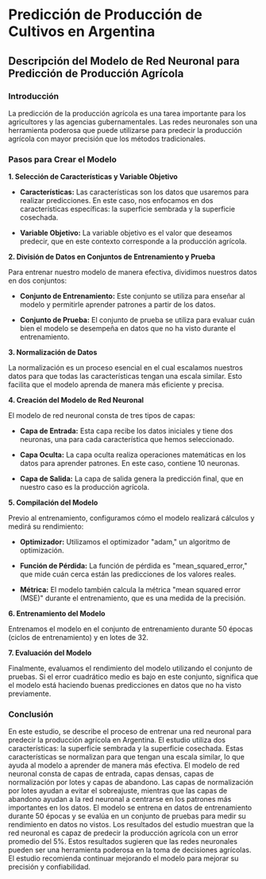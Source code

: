 # Predicción de Producción de Cultivos en Argentina

## Descripción del Modelo de Red Neuronal para Predicción de Producción Agrícola

### Introducción

La predicción de la producción agrícola es una tarea importante para los agricultores y las agencias gubernamentales. Las redes neuronales son una herramienta poderosa que puede utilizarse para predecir la producción agrícola con mayor precisión que los métodos tradicionales.

### Pasos para Crear el Modelo

**1. Selección de Características y Variable Objetivo**

   - **Características:** Las características son los datos que usaremos para realizar predicciones. En este caso, nos enfocamos en dos características específicas: la superficie sembrada y la superficie cosechada.

   - **Variable Objetivo:** La variable objetivo es el valor que deseamos predecir, que en este contexto corresponde a la producción agrícola.

**2. División de Datos en Conjuntos de Entrenamiento y Prueba**

   Para entrenar nuestro modelo de manera efectiva, dividimos nuestros datos en dos conjuntos:

   - **Conjunto de Entrenamiento:** Este conjunto se utiliza para enseñar al modelo y permitirle aprender patrones a partir de los datos.

   - **Conjunto de Prueba:** El conjunto de prueba se utiliza para evaluar cuán bien el modelo se desempeña en datos que no ha visto durante el entrenamiento.

**3. Normalización de Datos**

   La normalización es un proceso esencial en el cual escalamos nuestros datos para que todas las características tengan una escala similar. Esto facilita que el modelo aprenda de manera más eficiente y precisa.

**4. Creación del Modelo de Red Neuronal**

   El modelo de red neuronal consta de tres tipos de capas:

   - **Capa de Entrada:** Esta capa recibe los datos iniciales y tiene dos neuronas, una para cada característica que hemos seleccionado.

   - **Capa Oculta:** La capa oculta realiza operaciones matemáticas en los datos para aprender patrones. En este caso, contiene 10 neuronas.

   - **Capa de Salida:** La capa de salida genera la predicción final, que en nuestro caso es la producción agrícola.

**5. Compilación del Modelo**

   Previo al entrenamiento, configuramos cómo el modelo realizará cálculos y medirá su rendimiento:

   - **Optimizador:** Utilizamos el optimizador "adam," un algoritmo de optimización.

   - **Función de Pérdida:** La función de pérdida es "mean_squared_error," que mide cuán cerca están las predicciones de los valores reales.

   - **Métrica:** El modelo también calcula la métrica "mean squared error (MSE)" durante el entrenamiento, que es una medida de la precisión.

**6. Entrenamiento del Modelo**

   Entrenamos el modelo en el conjunto de entrenamiento durante 50 épocas (ciclos de entrenamiento) y en lotes de 32.

**7. Evaluación del Modelo**

   Finalmente, evaluamos el rendimiento del modelo utilizando el conjunto de pruebas. Si el error cuadrático medio es bajo en este conjunto, significa que el modelo está haciendo buenas predicciones en datos que no ha visto previamente.

### Conclusión

En este estudio, se describe el proceso de entrenar una red neuronal para predecir la producción agrícola en Argentina. El estudio utiliza dos características: la superficie sembrada y la superficie cosechada. Estas características se normalizan para que tengan una escala similar, lo que ayuda al modelo a aprender de manera más efectiva. El modelo de red neuronal consta de capas de entrada, capas densas, capas de normalización por lotes y capas de abandono. Las capas de normalización por lotes ayudan a evitar el sobreajuste, mientras que las capas de abandono ayudan a la red neuronal a centrarse en los patrones más importantes en los datos. El modelo se entrena en datos de entrenamiento durante 50 épocas y se evalúa en un conjunto de pruebas para medir su rendimiento en datos no vistos. Los resultados del estudio muestran que la red neuronal es capaz de predecir la producción agrícola con un error promedio del 5%. Estos resultados sugieren que las redes neuronales pueden ser una herramienta poderosa en la toma de decisiones agrícolas. El estudio recomienda continuar mejorando el modelo para mejorar su precisión y confiabilidad.
